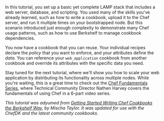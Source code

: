 In this tutorial, you set up a basic yet complete LAMP stack that includes a web server, database, and scripting. You used many of the skills you've already learned, such as how to write a cookbook, upload it to the Chef server, and run it multiple times on your bootstrapped node. But this scenario introduced just enough complexity to demonstrate many Chef usage patterns, such as how to use Berkshelf to manage cookbook dependencies.

You now have a cookbook that you can reuse. Your individual recipes declare the _policy_ that you want to enforce, and your attributes define the _data_. You can reference your `web_application` cookbook from another cookbook and override its attributes with the specific data you need.

Stay tuned for the next tutorial, where we'll show you how to scale your web application by distributing its functionality across multiple nodes. While you're waiting, this is a great time to check out the [Chef Fundamentals Series](/fundamentals-series/), where Technical Community Director Nathen Harvey covers the fundamentals of using Chef in a 6-part video series.

<p style="font-size: 14px; font-style: italic;">
This tutorial was adyumed from <a href="http://misheska.com/blog/2013/06/16/getting-started-writing-chef-cookbooks-the-berkshelf-way/">Getting Started Writing Chef Cookbooks the Berkshelf Way</a>, by Mischa Taylor. It was updated for use with the ChefDK and the latest community cookbooks.
</p>
